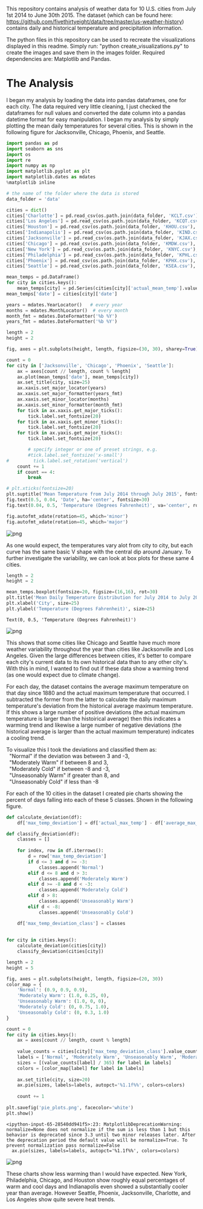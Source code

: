 This repository contains analysis of weather data for 10 U.S. cities from July 1st 2014 to June 30th 2015. The dataset (which can be found here: https://github.com/fivethirtyeight/data/tree/master/us-weather-history) contains daily and historical temperature and precipitation information. 

The python files in this repository can be used to recreate the visualizations displayed in this readme. Simply run: "python create_visualizations.py" to create the images and save them in the images folder. Required dependencies are: Matplotlib and Pandas.

<h1>The Analysis</h1>

I began my analysis by loading the data into pandas dataframes, one for each city. The data required very little cleaning, I just checked the dataframes for null values and converted the date column into a pandas datetime format for easy manipulation. I began my analysis by simply plotting the mean daily temperatures for several cities. This is shown in the following figure for Jacksonville, Chicago, Phoenix, and Seattle.


```python
import pandas as pd
import seaborn as sns
import os
import re
import numpy as np
import matplotlib.pyplot as plt
import matplotlib.dates as mdates
%matplotlib inline

# the name of the folder where the data is stored
data_folder = 'data'

cities = dict()
cities['Charlotte'] = pd.read_csv(os.path.join(data_folder, 'KCLT.csv'), parse_dates=["date"])
cities['Los Angeles'] = pd.read_csv(os.path.join(data_folder, 'KCQT.csv'), parse_dates=["date"])
cities['Houston'] = pd.read_csv(os.path.join(data_folder, 'KHOU.csv'), parse_dates=["date"])
cities['Indianapolis'] = pd.read_csv(os.path.join(data_folder, 'KIND.csv'), parse_dates=["date"])
cities['Jacksonville'] = pd.read_csv(os.path.join(data_folder, 'KJAX.csv'), parse_dates=["date"])
cities['Chicago'] = pd.read_csv(os.path.join(data_folder, 'KMDW.csv'), parse_dates=["date"])
cities['New York'] = pd.read_csv(os.path.join(data_folder, 'KNYC.csv'), parse_dates=["date"])
cities['Philadelphia'] = pd.read_csv(os.path.join(data_folder, 'KPHL.csv'), parse_dates=["date"])
cities['Phoenix'] = pd.read_csv(os.path.join(data_folder, 'KPHX.csv'), parse_dates=["date"])
cities['Seattle'] = pd.read_csv(os.path.join(data_folder, 'KSEA.csv'), parse_dates=["date"])
```


```python
mean_temps = pd.DataFrame()
for city in cities.keys():
    mean_temps[city] = pd.Series(cities[city]['actual_mean_temp'].values)
mean_temps['date'] = cities[city]['date']
```


```python
years = mdates.YearLocator()   # every year
months = mdates.MonthLocator()  # every month
month_fmt = mdates.DateFormatter('%b %Y')
years_fmt = mdates.DateFormatter('%b %Y')

length = 2
height = 2

fig, axes = plt.subplots(height, length, figsize=(30, 30), sharey=True)

count = 0
for city in ['Jacksonville', 'Chicago', 'Phoenix', 'Seattle']:
    ax = axes[count // length, count % length]
    ax.plot(mean_temps['date'], mean_temps[city])
    ax.set_title(city, size=25)
    ax.xaxis.set_major_locator(years)
    ax.xaxis.set_major_formatter(years_fmt)
    ax.xaxis.set_minor_locator(months)
    ax.xaxis.set_minor_formatter(month_fmt)
    for tick in ax.xaxis.get_major_ticks():
        tick.label.set_fontsize(20) 
    for tick in ax.xaxis.get_minor_ticks():
        tick.label.set_fontsize(20) 
    for tick in ax.yaxis.get_major_ticks():
        tick.label.set_fontsize(20)         

        # specify integer or one of preset strings, e.g.
        #tick.label.set_fontsize('x-small') 
#         tick.label.set_rotation('vertical')
    count += 1
    if count == 4:
        break

# plt.xticks(fontsize=20)
plt.suptitle('Mean Temperature from July 2014 through July 2015', fontsize=30)
fig.text(0.5, 0.04, 'Date', ha='center', fontsize=30)
fig.text(0.04, 0.5, 'Temperature (Degrees Fahrenheit)', va='center', rotation='vertical', fontsize=30)

fig.autofmt_xdate(rotation=45, which='minor')
fig.autofmt_xdate(rotation=45, which='major')
```


    
![png](README_files/README_6_0.png)
    


As one would expect, the temperatures vary alot from city to city, but each curve has the same basic V shape with the central dip around January. To further investigate the variability, we can look at box plots for these same 4 cities.


```python
length = 2
height = 2

mean_temps.boxplot(fontsize=20, figsize=(16,16), rot=30)
plt.title('Mean Daily Temperature Distribution for July 2014 to July 2015', size=25)
plt.xlabel('City', size=25)
plt.ylabel('Temperature (Degrees Fahrenheit)', size=25)
```




    Text(0, 0.5, 'Temperature (Degrees Fahrenheit)')




    
![png](README_files/README_8_1.png)
    


This shows that some cities like Chicago and Seattle have much more weather variability throughout the year than cities like Jacksonville and Los Angeles. Given the large differences between cities, it's better to compare each city's current data to its own historical data than to any other city's. With this in mind, I wanted to find out if these data show a warming trend (as one would expect due to climate change). 

For each day, the dataset contains the average maximum temperature on that day since 1880 and the actual maximum temperature that occurred. I subtracted the former from the latter to calculate the daily maximum temperature's deviation from the historical average maximum temperature. If this shows a large number of positive deviations (the actual maximum temperature is larger than the histoirical average) then this indicates a warming trend and likewise a large number of negative deviations (the historical average is larger than the actual maximum temperature) indicates a cooling trend. 

To visualize this I took the deviations and classified them as:<br>
   &nbsp; "Normal" if the deviation was between 3 and -3, <br>
   &nbsp; "Moderately Warm" if between 8 and 3, <br>
   &nbsp; "Moderately Cold" if between -8 and -3, <br>
   &nbsp; "Unseasonably Warm" if greater than 8, and <br>
   &nbsp; "Unseasonably Cold" if less than -8 

For each of the 10 cities in the dataset I created pie charts showing the percent of days falling into each of these 5 classes. Shown in the following figure. 


```python
def calculate_deviation(df):
    df['max_temp_deviation'] = df['actual_max_temp'] - df['average_max_temp'] 

def classify_deviation(df):
    classes = []
    
    for index, row in df.iterrows():
        d = row['max_temp_deviation']
        if d <= 3 and d >= -3:
            classes.append('Normal')
        elif d <= 8 and d > 3:
            classes.append('Moderately Warm')
        elif d >= -8 and d < -3:
            classes.append('Moderately Cold')
        elif d > 8:
            classes.append('Unseasonably Warm')
        elif d < -8:
            classes.append('Unseasonably Cold')

    df['max_temp_deviation_class'] = classes
    
    
for city in cities.keys():
    calculate_deviation(cities[city])
    classify_deviation(cities[city])
```


```python
length = 2
height = 5

fig, axes = plt.subplots(height, length, figsize=(20, 30))
color_map = {
    'Normal': (0.9, 0.9, 0.9),
    'Moderately Warm': (1.0, 0.25, 0),
    'Unseasonably Warm': (1.0, 0, 0),
    'Moderately Cold': (0, 0.75, 1.0),
    'Unseasonably Cold': (0, 0.3, 1.0)
}

count = 0
for city in cities.keys():
    ax = axes[count // length, count % length]
    
    value_counts = cities[city]['max_temp_deviation_class'].value_counts()
    labels = ['Normal', 'Moderately Warm', 'Unseasonably Warm', 'Moderately Cold', 'Unseasonably Cold']
    sizes = [(value_counts[label] / 365) for label in labels]
    colors = [color_map[label] for label in labels]
    
    ax.set_title(city, size=20)
    ax.pie(sizes, labels=labels, autopct='%1.1f%%', colors=colors)
    
    count += 1
    
plt.savefig('pie_plots.png', facecolor='white')
plt.show()
```

    <ipython-input-65-28540dd941f5>:23: MatplotlibDeprecationWarning: normalize=None does not normalize if the sum is less than 1 but this behavior is deprecated since 3.3 until two minor releases later. After the deprecation period the default value will be normalize=True. To prevent normalization pass normalize=False 
      ax.pie(sizes, labels=labels, autopct='%1.1f%%', colors=colors)
    


    
![png](README_files/README_14_1.png)
    


These charts show less warming than I would have expected. New York, Philadelphia, Chicago, and Houston show roughly equal percentages of warm and cool days and Indianapolis even showed a substantially cooler year than average. However Seattle, Phoenix, Jacksonville, Charlotte, and Los Angeles show quite severe heat trends.


```python

```

